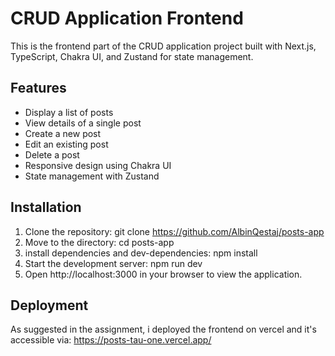 # CRUD Application Frontend

This is the frontend part of the CRUD application project built with Next.js, TypeScript, Chakra UI, and Zustand for state management.

## Features
- Display a list of posts
- View details of a single post
- Create a new post
- Edit an existing post
- Delete a post
- Responsive design using Chakra UI
- State management with Zustand

## Installation 
1. Clone the repository: git clone https://github.com/AlbinQestaj/posts-app
2. Move to the directory: cd posts-app
3. install dependencies and dev-dependencies: npm install
4. Start the development server: npm run dev
5. Open http://localhost:3000 in your browser to view the application.

## Deployment
As suggested in the assignment, i deployed the frontend on vercel and it's accessible via:
https://posts-tau-one.vercel.app/
